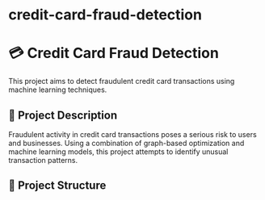 # credit-card-fraud-detection

# 💳 Credit Card Fraud Detection

This project aims to detect fraudulent credit card transactions using machine learning techniques.

## 🧠 Project Description

Fraudulent activity in credit card transactions poses a serious risk to users and businesses. Using a combination of graph-based optimization and machine learning models, this project attempts to identify unusual transaction patterns.

## 📁 Project Structure

